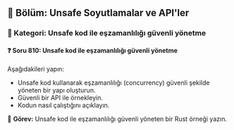 ## 📘 Bölüm: Unsafe Soyutlamalar ve API'ler  
### 🔹 Kategori: Unsafe kod ile eşzamanlılığı güvenli yönetme  
#### ❓ Soru 810: Unsafe kod ile eşzamanlılığı güvenli yönetme

Aşağıdakileri yapın:

- Unsafe kod kullanarak eşzamanlılığı (concurrency) güvenli şekilde yöneten bir yapı oluşturun.
- Güvenli bir API ile örnekleyin.
- Kodun nasıl çalıştığını açıklayın.

🔧 **Görev:** Unsafe kod ile eşzamanlılığı güvenli yöneten bir Rust örneği yazın.
